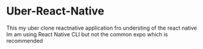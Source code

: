 # Uber-React-Native
This my uber clone reactnative application fro understing of the react native
Im am using React Native CLI  but not the common expo which is recommended
